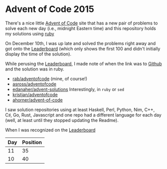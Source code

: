 # Advent of Code 2015 #

There's a nice little [Advent of Code] site that has a new pair of problems to solve each new day (i.e., midnight Eastern time) and this repository holds my solutions using [ruby](http://ruby-lang.org)

On December 10th, I was up late and solved the problems right away and got onto the [Leaderboard] (which only shows the first 100 and didn't initially display the time of the solution).

While perusing the [Leaderboard], I made note of when the link was to [Github] and the solution was in ruby.

* [rab/adventofcode](https://github.com/rab/adventofcode) (mine, of course!)
* [asross/adventofcode](https://github.com/asross/adventofcode)
* [edanaher/advent-solutions](https://github.com/edanaher/advent-solutions) Interestingly, in `ruby` or `sed`
* [kristjan/adventofcode](https://github.com/kristjan/adventofcode)
* [ahorner/advent-of-code](https://github.com/ahorner/advent-of-code)

I saw solution repositories using at least Haskell, Perl, Python, Nim, C++, C&#x266F;, Go, Rust, Javascript and one repo had a different language for each day (well, at least until they stopped updating the Readme).

When I was recognized on the [Leaderboard]

Day | Position
--- | --------
11  | 35
10  | 40

[Advent of Code]: http://www.adventofcode.com/
[Leaderboard]: http://www.adventofcode.com/leaderboard
[Github]: http://github.com/
